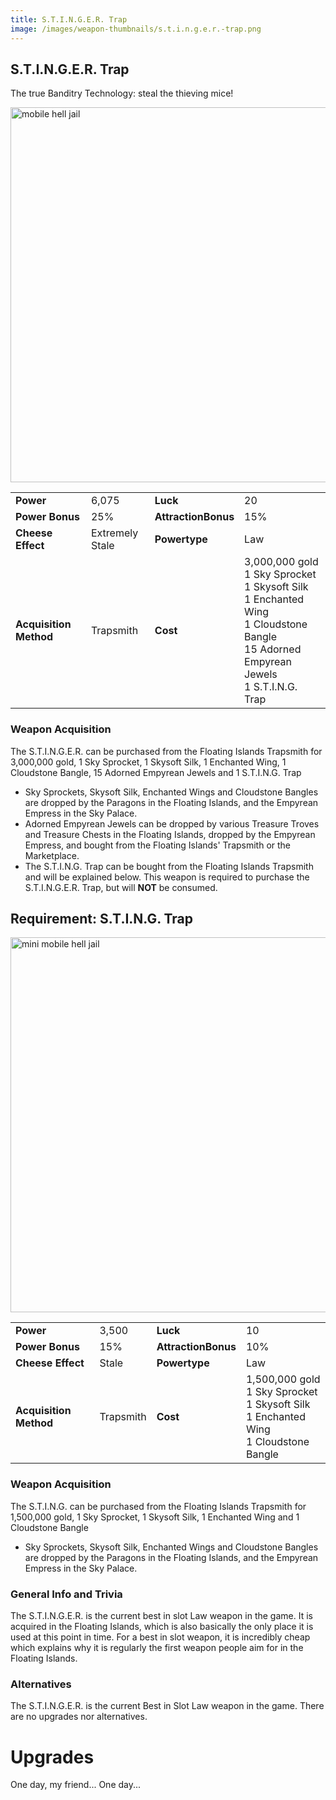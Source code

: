 ```yaml
---
title: S.T.I.N.G.E.R. Trap
image: /images/weapon-thumbnails/s.t.i.n.g.e.r.-trap.png
---
```


## S.T.I.N.G.E.R. Trap

The true Banditry Technology: steal the thieving mice!

<img src="/assets/images/weapons/stinger.png" alt="mobile hell jail" width="600">

|                        |                 |                     |                                                                                                                                                              |
| ---------------------- | --------------- | ------------------- | ------------------------------------------------------------------------------------------------------------------------------------------------------------ |
| **Power**              | 6,075           | **Luck**            | 20                                                                                                                                                           |
| **Power Bonus**        | 25%             | **AttractionBonus** | 15%                                                                                                                                                          |
| **Cheese Effect**      | Extremely Stale | **Powertype**       | Law                                                                                                                                                          |
| **Acquisition Method** | Trapsmith       | **Cost**            | 3,000,000 gold <br> 1 Sky Sprocket <br> 1 Skysoft Silk <br> 1 Enchanted Wing <br> 1 Cloudstone Bangle <br> 15 Adorned Empyrean Jewels <br> 1 S.T.I.N.G. Trap |

### Weapon Acquisition

The S.T.I.N.G.E.R. can be purchased from the Floating Islands Trapsmith for 3,000,000 gold, 1 Sky Sprocket, 1 Skysoft Silk, 1 Enchanted Wing, 1 Cloudstone Bangle, 15 Adorned Empyrean Jewels and 1 S.T.I.N.G. Trap

- Sky Sprockets, Skysoft Silk, Enchanted Wings and Cloudstone Bangles are dropped by the Paragons in the Floating Islands, and the Empyrean Empress in the Sky Palace.
- Adorned Empyrean Jewels can be dropped by various Treasure Troves and Treasure Chests in the Floating Islands, dropped by the Empyrean Empress, and bought from the Floating Islands' Trapsmith or the Marketplace.
- The S.T.I.N.G. Trap can be bought from the Floating Islands Trapsmith and will be explained below. This weapon is required to purchase the S.T.I.N.G.E.R. Trap, but will **NOT** be consumed.

## Requirement: S.T.I.N.G. Trap

<img src="/assets/images/weapons/sting.png" alt="mini mobile hell jail" width="600">

|                        |           |                     |                                                                                                       |
| ---------------------- | --------- | ------------------- | ----------------------------------------------------------------------------------------------------- |
| **Power**              | 3,500     | **Luck**            | 10                                                                                                    |
| **Power Bonus**        | 15%       | **AttractionBonus** | 10%                                                                                                   |
| **Cheese Effect**      | Stale     | **Powertype**       | Law                                                                                                   |
| **Acquisition Method** | Trapsmith | **Cost**            | 1,500,000 gold <br> 1 Sky Sprocket <br> 1 Skysoft Silk <br> 1 Enchanted Wing <br> 1 Cloudstone Bangle |

### Weapon Acquisition

The S.T.I.N.G. can be purchased from the Floating Islands Trapsmith for 1,500,000 gold, 1 Sky Sprocket, 1 Skysoft Silk, 1 Enchanted Wing and 1 Cloudstone Bangle

- Sky Sprockets, Skysoft Silk, Enchanted Wings and Cloudstone Bangles are dropped by the Paragons in the Floating Islands, and the Empyrean Empress in the Sky Palace.

### General Info and Trivia

The S.T.I.N.G.E.R. is the current best in slot Law weapon in the game. It is acquired in the Floating Islands, which is also basically the only place it is used at this point in time. For a best in slot weapon, it is incredibly cheap which explains why it is regularly the first weapon people aim for in the Floating Islands.

### Alternatives

The S.T.I.N.G.E.R. is the current Best in Slot Law weapon in the game. There are no upgrades nor alternatives.

# Upgrades

One day, my friend...
One day...
